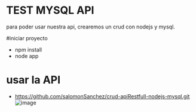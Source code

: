 # TEST MYSQL API
para poder usar nuestra api, crearemos un crud con nodejs y mysql.

#iniciar proyecto
- npm install
- node app

# usar la API 
- https://github.com/salomonSanchez/crud-apiRestfull-nodejs-mysql.git
![image](https://user-images.githubusercontent.com/42421550/61587987-957dcf00-ab59-11e9-9849-b15a71a89355.png)
